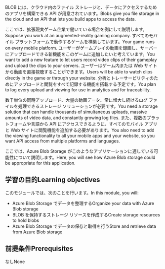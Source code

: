 <span data-ttu-id="76014-101">BLOB には、クラウド内のファイル ストレージと、データにアクセスするためのアプリを構築できる API が用意されています。</span><span class="sxs-lookup"><span data-stu-id="76014-101">Blobs give you file storage in the cloud and an API that lets you build apps to access the data.</span></span>

<span data-ttu-id="76014-102">ここでは、拡張現実ゲーム企業で働いている場合を例にして説明します。</span><span class="sxs-lookup"><span data-stu-id="76014-102">Suppose you work at an augmented-reality gaming company.</span></span> <span data-ttu-id="76014-103">すべてのモバイル プラットフォームで動作するゲームを構築しています。</span><span class="sxs-lookup"><span data-stu-id="76014-103">Your game runs on every mobile platform.</span></span> <span data-ttu-id="76014-104">ユーザーがゲームプレイの動画を録画し、サーバーにアップロードできる新機能をこのゲームに追加したいと考えています。</span><span class="sxs-lookup"><span data-stu-id="76014-104">You want to add a new feature to let users record video clips of their gameplay and upload the clips to your servers.</span></span> <span data-ttu-id="76014-105">ユーザーはゲーム内または Web サイトから動画を直接視聴することができます。</span><span class="sxs-lookup"><span data-stu-id="76014-105">Users will be able to watch clips directly in the game or through your website.</span></span> <span data-ttu-id="76014-106">分析とトレーサービリティのためにアップロードと閲覧をすべて記録する機能を搭載する予定です。</span><span class="sxs-lookup"><span data-stu-id="76014-106">You plan to log every upload and viewing for use in analytics and for traceability.</span></span>

<span data-ttu-id="76014-107">数千単位の同時アップロード、大量の動画データ、常に増大し続けるログ ファイルを処理できるストレージ ソリューションが必要です。</span><span class="sxs-lookup"><span data-stu-id="76014-107">You need a storage solution that can handle thousands of simultaneous uploads, massive amounts of video data, and constantly growing log files.</span></span> <span data-ttu-id="76014-108">また、複数のプラットフォームや言語から API にアクセスできるように、すべてのモバイル アプリと Web サイトに閲覧機能を追加する必要があります。</span><span class="sxs-lookup"><span data-stu-id="76014-108">You also need to add the viewing functionality to all your mobile apps and your website, so you want API access from multiple platforms and languages.</span></span>

<span data-ttu-id="76014-109">ここでは、Azure Blob Storage がこのようなアプリケーションに適している可能性について説明します。</span><span class="sxs-lookup"><span data-stu-id="76014-109">Here, you will see how Azure Blob storage could be appropriate for this application.</span></span>

## <a name="learning-objectives"></a><span data-ttu-id="76014-110">学習の目的</span><span class="sxs-lookup"><span data-stu-id="76014-110">Learning objectives</span></span>

<span data-ttu-id="76014-111">このモジュールでは、次のことを行います。</span><span class="sxs-lookup"><span data-stu-id="76014-111">In this module, you will:</span></span>

- <span data-ttu-id="76014-112">Azure Blob Storage でデータを整理する</span><span class="sxs-lookup"><span data-stu-id="76014-112">Organize your data with Azure Blob storage</span></span>
- <span data-ttu-id="76014-113">BLOB を保持するストレージ リソースを作成する</span><span class="sxs-lookup"><span data-stu-id="76014-113">Create storage resources to hold blobs</span></span>
- <span data-ttu-id="76014-114">Azure Blob Storage でデータの保存と取得を行う</span><span class="sxs-lookup"><span data-stu-id="76014-114">Store and retrieve data from Azure Blob storage</span></span>

## <a name="prerequisites"></a><span data-ttu-id="76014-115">前提条件</span><span class="sxs-lookup"><span data-stu-id="76014-115">Prerequisites</span></span>  

<span data-ttu-id="76014-116">なし</span><span class="sxs-lookup"><span data-stu-id="76014-116">None</span></span>